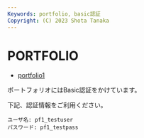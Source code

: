 ```yaml
---
Keywords: portfolio, basic認証
Copyright: (C) 2023 Shota Tanaka
---
```


# PORTFOLIO

- [portfolio1](https://portfolio1.shotatanaka.org)

ポートフォリオにはBasic認証をかけています。

下記、認証情報をご利用ください。

```
ユーザ名: pf1_testuser
パスワード: pf1_testpass
```
